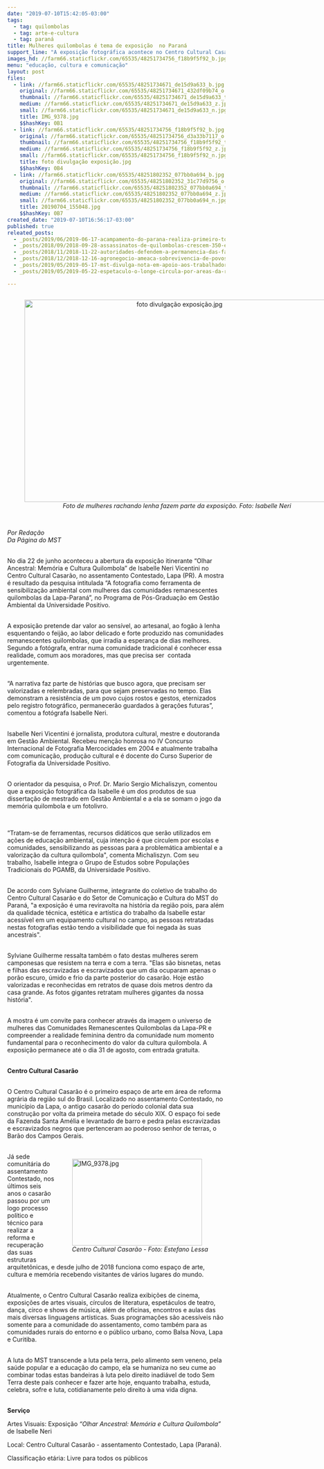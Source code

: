 ```yaml
---
date: "2019-07-10T15:42:05-03:00"
tags:
  - tag: quilombolas
  - tag: arte-e-cultura
  - tag: paraná
title: Mulheres quilombolas é tema de exposição  no Paraná
support_line: "A exposição fotográfica acontece no Centro Cultural Casarão, no assentamento Contestado (PR)"
images_hd: //farm66.staticflickr.com/65535/48251734756_f18b9f5f92_b.jpg
menu: "educação, cultura e comunicação"
layout: post
files:
  - link: //farm66.staticflickr.com/65535/48251734671_de15d9a633_b.jpg
    original: //farm66.staticflickr.com/65535/48251734671_432df09b74_o.jpg
    thumbnail: //farm66.staticflickr.com/65535/48251734671_de15d9a633_t.jpg
    medium: //farm66.staticflickr.com/65535/48251734671_de15d9a633_z.jpg
    small: //farm66.staticflickr.com/65535/48251734671_de15d9a633_n.jpg
    title: IMG_9378.jpg
    $$hashKey: 0B1
  - link: //farm66.staticflickr.com/65535/48251734756_f18b9f5f92_b.jpg
    original: //farm66.staticflickr.com/65535/48251734756_d3a33b7117_o.jpg
    thumbnail: //farm66.staticflickr.com/65535/48251734756_f18b9f5f92_t.jpg
    medium: //farm66.staticflickr.com/65535/48251734756_f18b9f5f92_z.jpg
    small: //farm66.staticflickr.com/65535/48251734756_f18b9f5f92_n.jpg
    title: foto divulgação exposição.jpg
    $$hashKey: 0B4
  - link: //farm66.staticflickr.com/65535/48251802352_077bb0a694_b.jpg
    original: //farm66.staticflickr.com/65535/48251802352_31c77d9756_o.jpg
    thumbnail: //farm66.staticflickr.com/65535/48251802352_077bb0a694_t.jpg
    medium: //farm66.staticflickr.com/65535/48251802352_077bb0a694_z.jpg
    small: //farm66.staticflickr.com/65535/48251802352_077bb0a694_n.jpg
    title: 20190704_155048.jpg
    $$hashKey: 0B7
created_date: "2019-07-10T16:56:17-03:00"
published: true
releated_posts:
  - _posts/2019/06/2019-06-17-acampamento-do-parana-realiza-primeiro-torneio-de-xadrez.md
  - _posts/2018/09/2018-09-28-assassinatos-de-quilombolas-crescem-350-em-um-ano-no-brasil.md
  - _posts/2018/11/2018-11-22-autoridades-defendem-a-permanencia-das-familias-do-acampamento-quilombo-campo-grande.md
  - _posts/2018/12/2018-12-16-agronegocio-ameaca-sobrevivencia-de-povos-indigenas-e-quilombolas.md
  - _posts/2019/05/2019-05-17-mst-divulga-nota-em-apoio-aos-trabalhadores-da-cultura-do-df.md
  - _posts/2019/05/2019-05-22-espetaculo-o-longe-circula-por-areas-da-reforma-agraria-no-df.md

---
```

<div style="text-align:center">
<figure class="image" style="display:inline-block"><img alt="foto divulgação exposição.jpg" height="467" src="//farm66.staticflickr.com/65535/48251734756_f18b9f5f92_b.jpg" width="700" />
<figcaption><em>&nbsp;Foto de mulheres rachando lenha fazem parte da exposi&ccedil;&atilde;o. Foto: Isabelle Neri</em></figcaption>
</figure>
</div>

<p><br />
<em>Por Reda&ccedil;&atilde;o<br />
Da P&aacute;gina do MST</em></p>

<p><br />
No dia 22 de junho aconteceu a abertura da exposi&ccedil;&atilde;o itinerante &ldquo;Olhar Ancestral: Mem&oacute;ria e Cultura Quilombola&rdquo; de Isabelle Neri Vicentini no Centro Cultural Casar&atilde;o, no assentamento Contestado, Lapa (PR). A mostra &eacute; resultado da pesquisa intitulada &ldquo;A fotografia como ferramenta de sensibiliza&ccedil;&atilde;o ambiental com mulheres das comunidades remanescentes quilombolas da Lapa-Paran&aacute;&rdquo;,&nbsp;no Programa de P&oacute;s-Gradua&ccedil;&atilde;o em Gest&atilde;o Ambiental da Universidade Positivo.<br />
&nbsp;</p>

<p>A exposi&ccedil;&atilde;o pretende dar valor ao sens&iacute;vel, ao artesanal, ao fog&atilde;o &agrave; lenha esquentando o feij&atilde;o, ao labor delicado e forte produzido nas comunidades remanescentes quilombolas, que irradia a esperan&ccedil;a de dias melhores. Segundo a fot&oacute;grafa, entrar numa comunidade tradicional &eacute; conhecer essa realidade, comum aos moradores, mas&nbsp;que precisa ser&nbsp; contada urgentemente.</p>

<p><br />
&ldquo;A narrativa faz parte de hist&oacute;rias que busco agora, que precisam ser valorizadas e relembradas, para que sejam preservadas no tempo. Elas demonstram a resist&ecirc;ncia de um povo&nbsp;cujos rostos e gestos, eternizados pelo registro fotogr&aacute;fico, permanecer&atilde;o guardados &agrave; gera&ccedil;&otilde;es futuras&rdquo;, comentou a fot&oacute;grafa Isabelle Neri.<br />
&nbsp;</p>

<p>Isabelle Neri Vicentini &eacute; jornalista, produtora cultural, mestre e doutoranda em Gest&atilde;o Ambiental. Recebeu men&ccedil;&atilde;o honrosa no IV Concurso Internacional de Fotografia Mercocidades em 2004 e atualmente trabalha com comunica&ccedil;&atilde;o, produ&ccedil;&atilde;o cultural e &eacute; docente do Curso Superior de Fotografia da Universidade Positivo.</p>

<p><br />
O orientador da pesquisa, o Prof.&nbsp;Dr. Mario Sergio Michaliszyn,&nbsp;comentou que a exposi&ccedil;&atilde;o fotogr&aacute;fica da Isabelle &eacute; um dos produtos de sua disserta&ccedil;&atilde;o de mestrado em Gest&atilde;o Ambiental e a ela se somam&nbsp;o jogo da mem&oacute;ria quilombola e um fotolivro.</p>

<p>&nbsp;</p>

<p>&ldquo;Tratam-se de ferramentas, recursos did&aacute;ticos que ser&atilde;o utilizados em a&ccedil;&otilde;es de educa&ccedil;&atilde;o ambiental, cuja inten&ccedil;&atilde;o &eacute; que circulem por escolas e comunidades, sensibilizando as pessoas para a problem&aacute;tica ambiental e a valoriza&ccedil;&atilde;o da cultura quilombola&quot;, comenta Michaliszyn. Com seu trabalho, Isabelle integra o Grupo de Estudos sobre Popula&ccedil;&otilde;es Tradicionais do PGAMB, da Universidade Positivo.&nbsp;</p>

<p><br />
De acordo com Sylviane Guilherme, integrante do coletivo de trabalho do Centro Cultural Casar&atilde;o e do Setor de Comunica&ccedil;&atilde;o e Cultura do MST do Paran&aacute;, &quot;a exposi&ccedil;&atilde;o&nbsp;&eacute; uma reviravolta na hist&oacute;ria da regi&atilde;o&nbsp;pois, para al&eacute;m da qualidade t&eacute;cnica, est&eacute;tica e art&iacute;stica do trabalho da Isabelle estar acess&iacute;vel em um equipamento cultural no campo, as pessoas retratadas nestas fotografias est&atilde;o tendo a visibilidade que foi negada &agrave;s suas ancestrais&quot;.&nbsp;<br />
&nbsp;</p>

<p>Sylviane Guilherme ressalta tamb&eacute;m o fato destas mulheres serem camponesas que resistem na terra e com a terra. &quot;Elas s&atilde;o bisnetas, netas e filhas das escravizadas e escravizados que um dia ocuparam apenas o por&atilde;o escuro, &uacute;mido e frio da parte posterior do casar&atilde;o. Hoje&nbsp;est&atilde;o valorizadas e reconhecidas em retratos de quase dois metros dentro da casa grande. As fotos gigantes retratam mulheres gigantes da nossa hist&oacute;ria&quot;.&nbsp;</p>

<p><br />
A mostra &eacute; um convite para conhecer atrav&eacute;s da imagem o universo de mulheres das Comunidades Remanescentes Quilombolas da Lapa-PR e compreender a realidade feminina dentro da comunidade num momento fundamental para o reconhecimento do valor da cultura quilombola. A exposi&ccedil;&atilde;o permanece at&eacute; o dia 31 de agosto, com entrada gratuita.</p>

<p><br />
<strong>Centro Cultural Casar&atilde;o</strong><br />
&nbsp;</p>

<p>O Centro Cultural Casar&atilde;o &eacute; o primeiro espa&ccedil;o de arte em &aacute;rea de reforma agr&aacute;ria da regi&atilde;o sul do Brasil. Localizado no assentamento Contestado, no munic&iacute;pio da Lapa, o antigo casar&atilde;o do per&iacute;odo colonial&nbsp;data sua constru&ccedil;&atilde;o por volta da primeira metade do s&eacute;culo XIX. O espa&ccedil;o foi sede da Fazenda Santa Am&eacute;lia e levantado de barro e pedra pelas escravizadas e escravizados negros que pertenceram ao poderoso senhor de terras, o Bar&atilde;o dos Campos Gerais.&nbsp;<br />
&nbsp;</p>

<figure class="image" style="float:right"><img alt="IMG_9378.jpg" height="200" src="//farm66.staticflickr.com/65535/48251734671_de15d9a633_b.jpg" width="300" />
<figcaption><em>Centro Cultural Casar&atilde;o - Foto: Estefano Lessa</em></figcaption>
</figure>

<p>J&aacute; sede comunit&aacute;ria do assentamento Contestado, nos &uacute;ltimos seis anos o casar&atilde;o passou por um logo processo pol&iacute;tico e t&eacute;cnico para realizar a reforma e recupera&ccedil;&atilde;o das suas estruturas arquitet&ocirc;nicas, e desde julho de 2018 funciona como espa&ccedil;o de arte, cultura e mem&oacute;ria recebendo visitantes de v&aacute;rios lugares do mundo.</p>

<p><br />
Atualmente, o Centro Cultural Casar&atilde;o realiza exibi&ccedil;&otilde;es de cinema, exposi&ccedil;&otilde;es de artes visuais, c&iacute;rculos de literatura, espet&aacute;culos de teatro, dan&ccedil;a, circo e&nbsp;shows de m&uacute;sica, al&eacute;m de oficinas, encontros e aulas das mais diversas linguagens art&iacute;sticas. Suas programa&ccedil;&otilde;es s&atilde;o acess&iacute;veis n&atilde;o somente para a comunidade do assentamento, como tamb&eacute;m para as comunidades rurais do entorno e o p&uacute;blico urbano, como Balsa Nova, Lapa e Curitiba.&nbsp;<br />
&nbsp;</p>

<p>A luta do MST transcende a luta pela terra, pelo alimento sem veneno, pela sa&uacute;de popular e a educa&ccedil;&atilde;o do campo, ela se humaniza no seu cume ao combinar todas estas bandeiras &agrave; luta pelo direito inadi&aacute;vel de todo Sem Terra deste pa&iacute;s conhecer e fazer arte hoje, enquanto trabalha, estuda, celebra, sofre e luta, cotidianamente pelo direito &agrave; uma vida digna.<br />
&nbsp;</p>

<p><strong>Servi&ccedil;o</strong></p>

<p>Artes Visuais: Exposi&ccedil;&atilde;o <em>&ldquo;Olhar Ancestral: Mem&oacute;ria e Cultura Quilombola&rdquo;</em>&nbsp; de Isabelle Neri</p>

<p>Local: Centro Cultural Casar&atilde;o - assentamento Contestado, Lapa (Paran&aacute;).</p>

<p>Classifica&ccedil;&atilde;o et&aacute;ria: Livre para todos os p&uacute;blicos</p>
